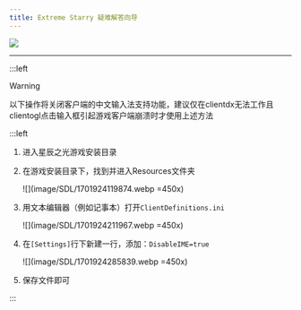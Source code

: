 ```yaml
---
title: Extreme Starry 疑难解答向导
---
```


![](image/SDL/1701930223069.webp)

---

:::left

> [!warning]
> 以下操作将关闭客户端的中文输入法支持功能，建议仅在clientdx无法工作且clientogl点击输入框引起游戏客户端崩溃时才使用上述方法

:::left

1. 进入星辰之光游戏安装目录

1. 在游戏安装目录下，找到并进入Resources文件夹

   ![](image/SDL/1701924119874.webp =450x)

1. 用文本编辑器（例如记事本）打开`ClientDefinitions.ini`

   ![](image/SDL/1701924211967.webp =450x)

1. 在`[Settings]`行下新建一行，添加：`DisableIME=true`

   ![](image/SDL/1701924285839.webp =450x)

1. 保存文件即可

:::
